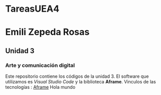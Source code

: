 # TareasUEA4
# Emili Zepeda Rosas
## Unidad 3 
### Arte y comunicación digital 
Este repositorio contiene los códigos de la unidad 3. El software que
utilizamos es *Visual Studio Code* y la biblioteca **Aframe**.
Vinculos de las tecnologías :
[Aframe](https://aframe.io) 
Hola mundo
